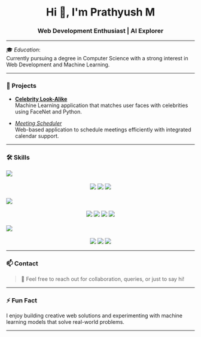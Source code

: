 <h1 align="center">Hi 👋, I'm Prathyush M</h1>
<h3 align="center">Web Development Enthusiast | AI Explorer</h3>

---

🎓 *Education*:  
Currently pursuing a degree in Computer Science with a strong interest in Web Development and Machine Learning.

---

### 🚀 Projects

- **[Celebrity Look-Alike]()**  
  Machine Learning application that matches user faces with celebrities using FaceNet and Python.

- *[Meeting Scheduler](#)*  
  Web-based application to schedule meetings efficiently with integrated calendar support.

---

### 🛠 Skills

#### <img src="https://img.shields.io/badge/-Machine%20Learning-orange?style=for-the-badge&logo=openai&logoColor=white" />

<p align="center">
  <img src="https://img.shields.io/badge/-Python-3776AB?style=for-the-badge&logo=python&logoColor=white" />
  <img src="https://img.shields.io/badge/-TensorFlow-FF6F00?style=for-the-badge&logo=tensorflow&logoColor=white" />
  <img src="https://img.shields.io/badge/-Scikit--Learn-F7931E?style=for-the-badge&logo=scikit-learn&logoColor=white" />
</p>

#### <img src="https://img.shields.io/badge/-Web%20Development-blue?style=for-the-badge&logo=react&logoColor=white" />

<p align="center">
  <img src="https://img.shields.io/badge/-HTML5-E34F26?style=for-the-badge&logo=html5&logoColor=white" />
  <img src="https://img.shields.io/badge/-CSS3-1572B6?style=for-the-badge&logo=css3&logoColor=white" />
  <img src="https://img.shields.io/badge/-JavaScript-F7DF1E?style=for-the-badge&logo=javascript&logoColor=black" />
  <img src="https://img.shields.io/badge/-Flask-000000?style=for-the-badge&logo=flask&logoColor=white" />
</p>

#### <img src="https://img.shields.io/badge/-Programming%20Languages-yellow?style=for-the-badge&logo=codesignal&logoColor=white" />

<p align="center">
  <img src="https://img.shields.io/badge/-C-A8B9CC?style=for-the-badge&logo=c&logoColor=black" />
  <img src="https://img.shields.io/badge/-Python-306998?style=for-the-badge&logo=python&logoColor=white" />
  <img src="https://img.shields.io/badge/-Java-007396?style=for-the-badge&logo=java&logoColor=white" />
</p>

---

### 📫 Contact

> 💬 Feel free to reach out for collaboration, queries, or just to say hi!

---

### ⚡ Fun Fact

I enjoy building creative web solutions and experimenting with machine learning models that solve real-world problems.

---
